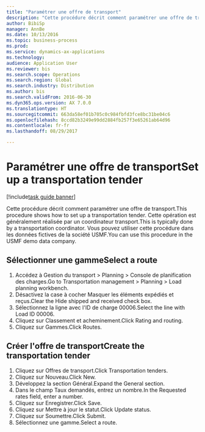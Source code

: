 ```yaml
--- 
title: "Paramétrer une offre de transport"
description: "Cette procédure décrit comment paramétrer une offre de transport."
author: BibiSp
manager: AnnBe
ms.date: 10/13/2016
ms.topic: business-process
ms.prod: 
ms.service: dynamics-ax-applications
ms.technology: 
audience: Application User
ms.reviewer: bis
ms.search.scope: Operations
ms.search.region: Global
ms.search.industry: Distribution
ms.author: bis
ms.search.validFrom: 2016-06-30
ms.dyn365.ops.version: AX 7.0.0
ms.translationtype: HT
ms.sourcegitcommit: 663da58ef01b705c0c984fbfd3fce8bc31be04c6
ms.openlocfilehash: 8ccd82b3249e99dd2884fb257f3e65261ab64d96
ms.contentlocale: fr-fr
ms.lasthandoff: 08/29/2017

---
```

# <a name="set-up-a-transportation-tender"></a><span data-ttu-id="74d88-103">Paramétrer une offre de transport</span><span class="sxs-lookup"><span data-stu-id="74d88-103">Set up a transportation tender</span></span>

[!include[task guide banner](../../includes/task-guide-banner.md)]

<span data-ttu-id="74d88-104">Cette procédure décrit comment paramétrer une offre de transport.</span><span class="sxs-lookup"><span data-stu-id="74d88-104">This procedure shows how to set up a transportation tender.</span></span> <span data-ttu-id="74d88-105">Cette opération est généralement réalisée par un coordinateur transport.</span><span class="sxs-lookup"><span data-stu-id="74d88-105">This is typically done by a transportation coordinator.</span></span> <span data-ttu-id="74d88-106">Vous pouvez utiliser cette procédure dans les données fictives de la société USMF.</span><span class="sxs-lookup"><span data-stu-id="74d88-106">You can use this procedure in the USMF demo data company.</span></span>


## <a name="select-a-route"></a><span data-ttu-id="74d88-107">Sélectionner une gamme</span><span class="sxs-lookup"><span data-stu-id="74d88-107">Select a route</span></span>
1. <span data-ttu-id="74d88-108">Accédez à Gestion du transport > Planning > Console de planification des charges.</span><span class="sxs-lookup"><span data-stu-id="74d88-108">Go to Transportation management > Planning > Load planning workbench.</span></span>
2. <span data-ttu-id="74d88-109">Désactivez la case à cocher Masquer les éléments expédiés et reçus.</span><span class="sxs-lookup"><span data-stu-id="74d88-109">Clear the Hide shipped and received check box.</span></span>
3. <span data-ttu-id="74d88-110">Sélectionnez la ligne avec l'ID de charge 00006.</span><span class="sxs-lookup"><span data-stu-id="74d88-110">Select the line with Load ID 00006.</span></span>
4. <span data-ttu-id="74d88-111">Cliquez sur Classement et acheminement.</span><span class="sxs-lookup"><span data-stu-id="74d88-111">Click Rating and routing.</span></span>
5. <span data-ttu-id="74d88-112">Cliquez sur Gammes.</span><span class="sxs-lookup"><span data-stu-id="74d88-112">Click Routes.</span></span>

## <a name="create-the-transportation-tender"></a><span data-ttu-id="74d88-113">Créer l'offre de transport</span><span class="sxs-lookup"><span data-stu-id="74d88-113">Create the transportation tender</span></span>
1. <span data-ttu-id="74d88-114">Cliquez sur Offres de transport.</span><span class="sxs-lookup"><span data-stu-id="74d88-114">Click Transportation tenders.</span></span>
2. <span data-ttu-id="74d88-115">Cliquez sur Nouveau.</span><span class="sxs-lookup"><span data-stu-id="74d88-115">Click New.</span></span>
3. <span data-ttu-id="74d88-116">Développez la section Général.</span><span class="sxs-lookup"><span data-stu-id="74d88-116">Expand the General section.</span></span>
4. <span data-ttu-id="74d88-117">Dans le champ Taux demandés, entrez un nombre.</span><span class="sxs-lookup"><span data-stu-id="74d88-117">In the Requested rates field, enter a number.</span></span>
5. <span data-ttu-id="74d88-118">Cliquez sur Enregistrer.</span><span class="sxs-lookup"><span data-stu-id="74d88-118">Click Save.</span></span>
6. <span data-ttu-id="74d88-119">Cliquez sur Mettre à jour le statut.</span><span class="sxs-lookup"><span data-stu-id="74d88-119">Click Update status.</span></span>
7. <span data-ttu-id="74d88-120">Cliquez sur Soumettre.</span><span class="sxs-lookup"><span data-stu-id="74d88-120">Click Submit.</span></span>
8. <span data-ttu-id="74d88-121">Sélectionnez une gamme.</span><span class="sxs-lookup"><span data-stu-id="74d88-121">Select a route.</span></span>


